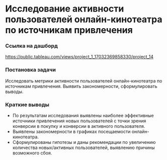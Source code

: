# Исследование активности пользователей онлайн-кинотеатра по источникам привлечения

### Ссылка на дашборд

https://public.tableau.com/views/project_1_17032369858330/project_14

### Постановка задачи

Исследовать метрики активности пользователей онлайн-кинотеатра по источникам привлечения. Выявить закономерности, сформулировать выводы.

### Краткие выводы

- По результатам исследования выявлены наиболее эффективные источники привлечения новых пользователей с точки зрения конверсии в покупку и конверсии в активного пользователя.
- Выявлены закономерности в графиках посещаемости онлайн-кинотеатра.
- Сформулированы гипотезы и даны рекомендации по увеличению количества новых/активных пользователей, выявлению причины возможного сбоя.
